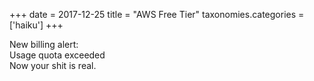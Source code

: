 +++
date = 2017-12-25
title = "AWS Free Tier"
taxonomies.categories = ['haiku']
+++

New billing alert:  
Usage quota exceeded  
Now your shit is real.
